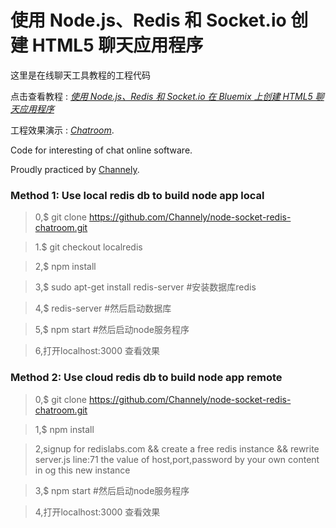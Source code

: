 # 使用 Node.js、Redis 和 Socket.io 创建 HTML5 聊天应用程序

这里是在线聊天工具教程的工程代码

点击查看教程 : [*使用 Node.js、Redis 和 Socket.io 在 Bluemix 上创建 HTML5 聊天应用程序*](https://www.ibm.com/developerworks/cn/web/wa-bluemix-html5chat/)

工程效果演示 : [*Chatroom*](http://chat.nnii.me/).

Code for interesting of chat online software.

Proudly practiced by [Channely](http://Channely.github.io/).

### Method 1: Use local redis db to build node app local

> 0,$ git clone https://github.com/Channely/node-socket-redis-chatroom.git

> 1.$ git checkout localredis

> 2,$ npm install 

> 3,$ sudo apt-get install redis-server  #安装数据库redis 

> 4,$ redis-server  #然后启动数据库 

> 5,$ npm start  #然后启动node服务程序 

> 6,打开localhost:3000 查看效果

### Method 2: Use cloud redis db to build node app remote

> 0,$ git clone https://github.com/Channely/node-socket-redis-chatroom.git

> 1,$ npm install 

> 2,signup for redislabs.com && create a free redis instance && rewrite server.js line:71 the value of host,port,password by your own content in og this new instance

> 3,$ npm start  #然后启动node服务程序 

> 4,打开localhost:3000 查看效果

